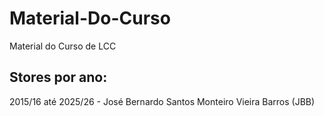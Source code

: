 # Material-Do-Curso
Material do Curso de LCC

## Stores por ano:

2015/16 até 2025/26 - José Bernardo Santos Monteiro Vieira Barros (JBB)
